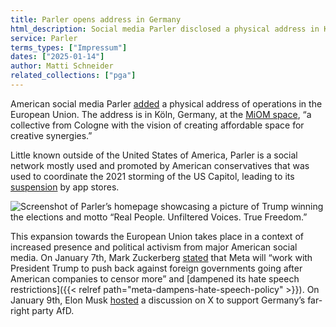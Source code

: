 ```yaml
---
title: Parler opens address in Germany
html_description: Social media Parler disclosed a physical address in Köln, Germany, hinting at development towads the European Union.
service: Parler
terms_types: ["Impressum"]
dates: ["2025-01-14"]
author: Matti Schneider
related_collections: ["pga"]
---
```


American social media Parler [added](https://github.com/OpenTermsArchive/pga-versions/commit/d63f05bbcbf2b0ebf087e279429a085468d7d74f#diff-f5ac1f4939c7895c9d3bdda244e6f8b6308288b30be6b9a486b142af45c739bdR88) a physical address of operations in the European Union. The address is in Köln, Germany, at the [MiOM space](https://miom.space/en/), “a collective from Cologne with the vision of creating affordable space for creative synergies.”

Little known outside of the United States of America, Parler is a social network mostly used and promoted by American conservatives that was used to coordinate the 2021 storming of the US Capitol, leading to its [suspension](https://www.bbc.com/news/technology-55598887) by app stores.

![Screenshot of Parler’s homepage showcasing a picture of Trump winning the elections and motto “Real People. Unfiltered Voices. True Freedom.”](../parler-opens-address-germany.png)

This expansion towards the European Union takes place in a context of increased presence and political activism from major American social media. On January 7th, Mark Zuckerberg [stated](https://www.threads.net/@zuck/post/DEhgYx4JbEG) that Meta will “work with President Trump to push back against foreign governments going after American companies to censor more” and [dampened its hate speech restrictions]({{< relref path="meta-dampens-hate-speech-policy" >}}). On January 9th, Elon Musk [hosted](https://www.bbc.com/news/articles/cr7errxp5jmo) a discussion on X to support Germany’s far-right party AfD.
